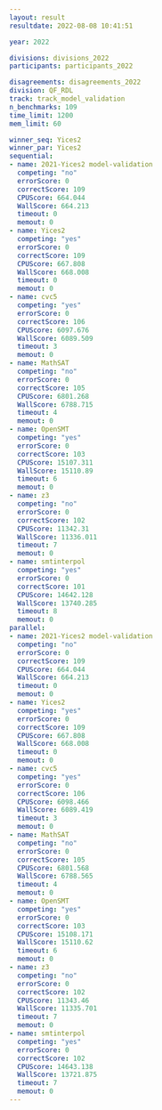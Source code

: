 ```yaml
---
layout: result
resultdate: 2022-08-08 10:41:51

year: 2022

divisions: divisions_2022
participants: participants_2022

disagreements: disagreements_2022
division: QF_RDL
track: track_model_validation
n_benchmarks: 109
time_limit: 1200
mem_limit: 60

winner_seq: Yices2
winner_par: Yices2
sequential:
- name: 2021-Yices2 model-validation
  competing: "no"
  errorScore: 0
  correctScore: 109
  CPUScore: 664.044
  WallScore: 664.213
  timeout: 0
  memout: 0
- name: Yices2
  competing: "yes"
  errorScore: 0
  correctScore: 109
  CPUScore: 667.808
  WallScore: 668.008
  timeout: 0
  memout: 0
- name: cvc5
  competing: "yes"
  errorScore: 0
  correctScore: 106
  CPUScore: 6097.676
  WallScore: 6089.509
  timeout: 3
  memout: 0
- name: MathSAT
  competing: "no"
  errorScore: 0
  correctScore: 105
  CPUScore: 6801.268
  WallScore: 6788.715
  timeout: 4
  memout: 0
- name: OpenSMT
  competing: "yes"
  errorScore: 0
  correctScore: 103
  CPUScore: 15107.311
  WallScore: 15110.89
  timeout: 6
  memout: 0
- name: z3
  competing: "no"
  errorScore: 0
  correctScore: 102
  CPUScore: 11342.31
  WallScore: 11336.011
  timeout: 7
  memout: 0
- name: smtinterpol
  competing: "yes"
  errorScore: 0
  correctScore: 101
  CPUScore: 14642.128
  WallScore: 13740.285
  timeout: 8
  memout: 0
parallel:
- name: 2021-Yices2 model-validation
  competing: "no"
  errorScore: 0
  correctScore: 109
  CPUScore: 664.044
  WallScore: 664.213
  timeout: 0
  memout: 0
- name: Yices2
  competing: "yes"
  errorScore: 0
  correctScore: 109
  CPUScore: 667.808
  WallScore: 668.008
  timeout: 0
  memout: 0
- name: cvc5
  competing: "yes"
  errorScore: 0
  correctScore: 106
  CPUScore: 6098.466
  WallScore: 6089.419
  timeout: 3
  memout: 0
- name: MathSAT
  competing: "no"
  errorScore: 0
  correctScore: 105
  CPUScore: 6801.568
  WallScore: 6788.565
  timeout: 4
  memout: 0
- name: OpenSMT
  competing: "yes"
  errorScore: 0
  correctScore: 103
  CPUScore: 15108.171
  WallScore: 15110.62
  timeout: 6
  memout: 0
- name: z3
  competing: "no"
  errorScore: 0
  correctScore: 102
  CPUScore: 11343.46
  WallScore: 11335.701
  timeout: 7
  memout: 0
- name: smtinterpol
  competing: "yes"
  errorScore: 0
  correctScore: 102
  CPUScore: 14643.138
  WallScore: 13721.875
  timeout: 7
  memout: 0
---
```

